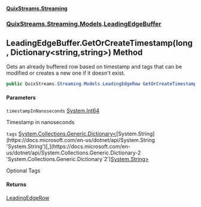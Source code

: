 #### [QuixStreams.Streaming](index.md 'index')
### [QuixStreams.Streaming.Models](QuixStreams.Streaming.Models.md 'QuixStreams.Streaming.Models').[LeadingEdgeBuffer](LeadingEdgeBuffer.md 'QuixStreams.Streaming.Models.LeadingEdgeBuffer')

## LeadingEdgeBuffer.GetOrCreateTimestamp(long, Dictionary<string,string>) Method

Gets an already buffered row based on timestamp and tags that can be modified or creates a new one if it doesn't exist.

```csharp
public QuixStreams.Streaming.Models.LeadingEdgeRow GetOrCreateTimestamp(long timestampInNanoseconds, System.Collections.Generic.Dictionary<string,string> tags=null);
```
#### Parameters

<a name='QuixStreams.Streaming.Models.LeadingEdgeBuffer.GetOrCreateTimestamp(long,System.Collections.Generic.Dictionary_string,string_).timestampInNanoseconds'></a>

`timestampInNanoseconds` [System.Int64](https://docs.microsoft.com/en-us/dotnet/api/System.Int64 'System.Int64')

Timestamp in nanoseconds

<a name='QuixStreams.Streaming.Models.LeadingEdgeBuffer.GetOrCreateTimestamp(long,System.Collections.Generic.Dictionary_string,string_).tags'></a>

`tags` [System.Collections.Generic.Dictionary&lt;](https://docs.microsoft.com/en-us/dotnet/api/System.Collections.Generic.Dictionary-2 'System.Collections.Generic.Dictionary`2')[System.String](https://docs.microsoft.com/en-us/dotnet/api/System.String 'System.String')[,](https://docs.microsoft.com/en-us/dotnet/api/System.Collections.Generic.Dictionary-2 'System.Collections.Generic.Dictionary`2')[System.String](https://docs.microsoft.com/en-us/dotnet/api/System.String 'System.String')[&gt;](https://docs.microsoft.com/en-us/dotnet/api/System.Collections.Generic.Dictionary-2 'System.Collections.Generic.Dictionary`2')

Optional Tags

#### Returns
[LeadingEdgeRow](LeadingEdgeRow.md 'QuixStreams.Streaming.Models.LeadingEdgeRow')